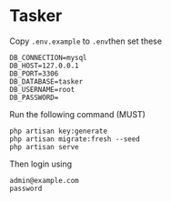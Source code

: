 # Tasker
Copy `.env.example` to `.env`then set these <br>
```
DB_CONNECTION=mysql
DB_HOST=127.0.0.1
DB_PORT=3306
DB_DATABASE=tasker
DB_USERNAME=root
DB_PASSWORD=
```

Run the following command (MUST)
```
php artisan key:generate
php artisan migrate:fresh --seed
php artisan serve
```

Then login using <br>
```
admin@example.com
password
```
